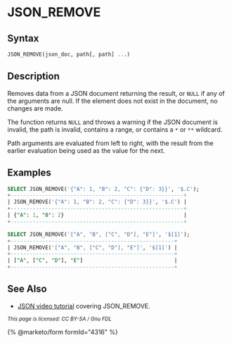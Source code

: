 # JSON\_REMOVE

## Syntax

```sql
JSON_REMOVE(json_doc, path[, path] ...)
```

## Description

Removes data from a JSON document returning the result, or `NULL` if any of the arguments are null. If the element does not exist in the document, no changes are made.

The function returns `NULL` and throws a warning if the JSON document is invalid, the path is invalid, contains a range, or contains a `*` or `**` wildcard.

Path arguments are evaluated from left to right, with the result from the earlier evaluation being used as the value for the next.

## Examples

```sql
SELECT JSON_REMOVE('{"A": 1, "B": 2, "C": {"D": 3}}', '$.C');
+-------------------------------------------------------+
| JSON_REMOVE('{"A": 1, "B": 2, "C": {"D": 3}}', '$.C') |
+-------------------------------------------------------+
| {"A": 1, "B": 2}                                      |
+-------------------------------------------------------+

SELECT JSON_REMOVE('["A", "B", ["C", "D"], "E"]', '$[1]');
+----------------------------------------------------+
| JSON_REMOVE('["A", "B", ["C", "D"], "E"]', '$[1]') |
+----------------------------------------------------+
| ["A", ["C", "D"], "E"]                             |
+----------------------------------------------------+
```

## See Also

* [JSON video tutorial](https://www.youtube.com/watch?v=sLE7jPETp8g) covering JSON\_REMOVE.

<sub>_This page is licensed: CC BY-SA / Gnu FDL_</sub>

{% @marketo/form formId="4316" %}
